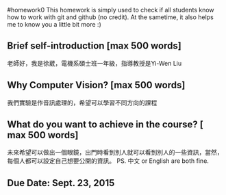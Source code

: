 #homework0
This homework is simply used to check if all students know how to work with git and github (no credit).
At the sametime, it also helps me to know you a little bit more :)

## Brief self-introduction [max 500 words]
老師好，我是徐葳，電機系碩士班一年級，指導教授是Yi-Wen Liu
## Why Computer Vision? [max 500 words]
我們實驗是作音訊處理的，希望可以學習不同方向的課程
## What do you want to achieve in the course? [ max 500 words]
未來希望可以做出一個眼鏡，出門時看到別人就可以看到別人的一些資訊，當然，每個人都可以設定自己想要公開的資訊。
PS. 中文 or English are both fine.

## Due Date: Sept. 23, 2015
